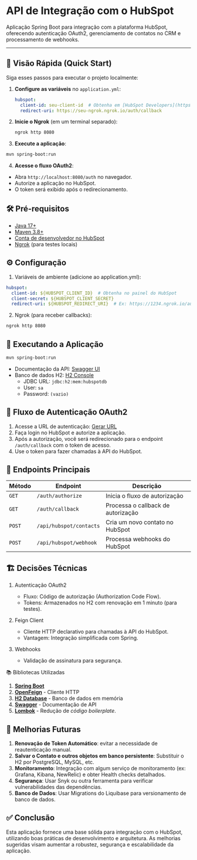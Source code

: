 # API de Integração com o HubSpot

Aplicação Spring Boot para integração com a plataforma HubSpot, oferecendo autenticação OAuth2, gerenciamento de contatos no CRM e processamento de webhooks.

---

## 📌 Visão Rápida (Quick Start)

Siga esses passos para executar o projeto localmente:

1. **Configure as variáveis** no `application.yml`:
   ```yaml
   hubspot:
     client-id: seu-client-id  # Obtenha em [HubSpot Developers](https://developers.hubspot.com/)
     redirect-uri: https://seu-ngrok.ngrok.io/auth/callback
   ```

2. **Inicie o Ngrok** (em um terminal separado):
   ```bash
   ngrok http 8080
   ```

3. **Execute a aplicação**:
```bash
mvn spring-boot:run
```

4. **Acesse o fluxo OAuth2**:
- Abra `http://localhost:8080/auth` no navegador.
- Autorize a aplicação no HubSpot.
- O token será exibido após o redirecionamento.

## 🛠️ Pré-requisitos

- [Java 17+](https://ngrok.com/download)
- [Maven 3.8+](https://maven.apache.org/)
- [Conta de desenvolvedor no HubSpot](https://developers.hubspot.com/)
- [Ngrok](https://ngrok.com/download) (para testes locais)

## ⚙️ Configuração

1. Variáveis de ambiente (adicione ao application.yml):
```yaml
hubspot:
  client-id: ${HUBSPOT_CLIENT_ID}  # Obtenha no painel do HubSpot
  client-secret: ${HUBSPOT_CLIENT_SECRET}
  redirect-uri: ${HUBSPOT_REDIRECT_URI}  # Ex: https://1234.ngrok.io/auth/callback
```
2. Ngrok (para receber callbacks):

```bash
ngrok http 8080
```

## 🚀 Executando a Aplicação
```bash
mvn spring-boot:run
```

- Documentação da API: [Swagger UI](http://localhost:8080/swagger-ui.html)
- Banco de dados H2: [H2 Console](http://localhost:8080/h2-console)
    - JDBC URL: `jdbc:h2:mem:hubspotdb`
    - User: `sa`
    - Password: `(vazio)`
      
## 🔄 Fluxo de Autenticação OAuth2

1. Acesse a URL de autenticação: [Gerar URL](http://localhost:8080/auth/authorize)
2. Faça login no HubSpot e autorize a aplicação.
3. Após a autorização, você será redirecionado para o endpoint `/auth/callback` com o token de acesso.
4. Use o token para fazer chamadas à API do HubSpot.

## 📡 Endpoints Principais

| Método | Endpoint | Descrição |
|--------|----------|-----------|
| `GET`  | `/auth/authorize` | Inicia o fluxo de autorização |
| `GET`  | `/auth/callback` | Processa o callback de autorização |
| `POST` | `/api/hubspot/contacts` | Cria um novo contato no HubSpot |
| `POST` | `/api/hubspot/webhook` | Processa webhooks do HubSpot |


## 🏗️ Decisões Técnicas
1. Autenticação OAuth2
   - Fluxo: Código de autorização (Authorization Code Flow). 
   - Tokens: Armazenados no H2 com renovação em 1 minuto (para testes).

2. Feign Client 
   - Cliente HTTP declarativo para chamadas à API do HubSpot.
   - Vantagem: Integração simplificada com Spring.

3. Webhooks 
   - Validação de assinatura para segurança.

📚 Bibliotecas Utilizadas

1. **[Spring Boot](https://spring.io/projects/spring-boot)**
2. **[OpenFeign](https://spring.io/projects/spring-cloud-openfeign)** - Cliente HTTP
3. **[H2 Database](https://www.h2database.com/)** - Banco de dados em memória
4. **[Swagger](https://swagger.io/)** - Documentação de API
5. **[Lombok](https://projectlombok.org/)** - Redução de _código boilerplate_.

## 🔧 Melhorias Futuras

1. **Renovação de Token Automático**: evitar a necessidade de reautenticação manual.
2. **Salvar o Contato e outros objetos em banco persistente**: Substituir o H2 por PostgreSQL, MySQL, etc.
3. **Monitoramento**: Integração com algum serviço de monitoramento (ex: Grafana, Kibana, NewRelic) e obter Health checks detalhados.
4. **Segurança**: Usar Snyk ou outra ferramenta para verificar vulnerabilidades das dependências.
5. **Banco de Dados**: Usar Migrations do Liquibase para versionamento de banco de dados.

## ✅ Conclusão
Esta aplicação fornece uma base sólida para integração com o HubSpot, utilizando boas práticas de desenvolvimento e arquitetura. As melhorias sugeridas visam aumentar a robustez, segurança e escalabilidade da aplicação.
